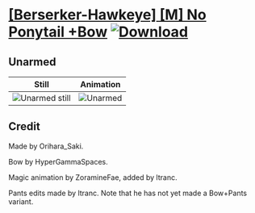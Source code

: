 # [\[Berserker-Hawkeye\] \[M\] No Ponytail +Bow](./) [![Download](https://img.shields.io/badge/Download--red?style=social&logo=github)](https://minhaskamal.github.io/DownGit/#/home?url=https://github.com/Klokinator/FE-Repo/tree/main/Battle%20Animations%2FInfantry%20-%20(Axe)%20Brigs%2C%20Pirates%2C%20Zerkers%2F%5BBerserker-Hawkeye%5D%20%5BM%5D%20No%20Ponytail%20%2BBow%2F8.%20Unarmed)

## Unarmed

| Still | Animation |
| :---: | :-------: |
| ![Unarmed still](./Unarmed_000.png) | ![Unarmed](./Unarmed.gif) |

## Credit

Made by Orihara_Saki.

Bow by HyperGammaSpaces.

Magic animation by ZoramineFae, added by ltranc.

Pants edits made by ltranc. Note that he has not yet made a Bow+Pants variant.
